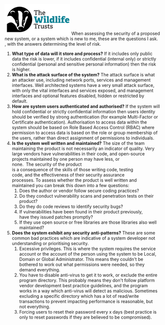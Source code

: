<img src="/Levels/twt-logo.png" height="100">
When assessing the security of a proposed new system, or a system which is new to me, these are the questions I ask. , with the answers determining the level of risk.

1. **What type of data will it store and process?** If it includes only public data the risk is lower, if it includes confidential (internal only) or strictly confidential (personal and sensitive personal information) then the risk is higher.
2. **What is the attack surface of the system?** The attack surface is what an attacker use, including network ports, services and management interfaces.  Well architected systems have a very small attack surface, with only the vital interfaces and services exposed, and management interfaces and optional features disabled, hidden or restricted by default.
3. **How are system users authenticated and authorised?** If the system will hold confidential or strictly confidential information then users identity should be verified by strong authentication (for example Multi-Factor or Certificate authentication). Authorisation to access data within the system should be based on Role Based Access Control (RBAC) where permission to access data is based on the role or group membership of the users, rather than direct assignment of permissions to individuals.
4. **Is the system well written and maintained?** The size of the team maintaining the product is not necessarily an indicator of quality. Very large vendors have vulnerabilities in their code, and open-source projects maintained by one person may have less, or none.  The security of the product is a consequence of the skills of those writing code, testing code, and the effectiveness of their security assurance processes. To assess whether the product is well written and maintained you can break this down into a few questions:
	1. Does the author or vendor follow secure coding practices?
	2. Do they conduct vulnerability scans and penetration tests on their product?
	3. Do they do code reviews to identify security bugs?
	4. If vulnerabilities have been found in their product previously, have they issued patches promptly?
	5. If they use open source or free libraries are those libraries also well maintained?
5. **Does the system exhibit any security anti-patterns?** These are some common bad practices which are indicative of a system developer not understanding or prioritising security.
	1. Excessive privileges. This is where the system requires the service account or the account of the person using the system to be Local, Domain or Global Administrator. This means they couldn't be bothered to work out what permissions were needed, so they demand everything.
	2. You have to disable anti-virus to get it to work, or exclude the entire program directory. This probably means they don't follow platform vendor development best practice guidelines, and the program works in a way which anti-virus will detect as malicious. Sometimes excluding a specific directory which has a lot of read/write transactions to prevent impacting performance is reasonable, but not everything.
	3. Forcing users to reset their password every x days (best practice is only to reset passwords if they are believed to be compromised).
